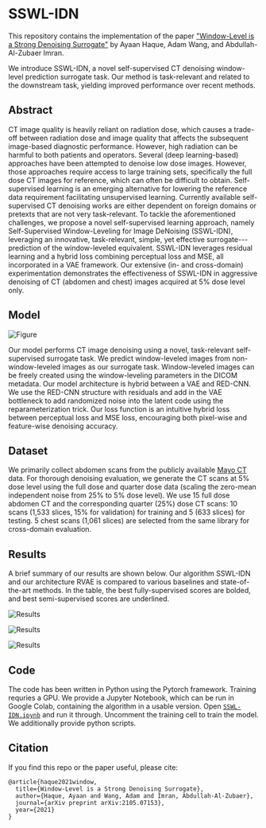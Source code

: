 # SSWL-IDN

This repository contains the implementation of the paper ["Window-Level is a Strong Denoising Surrogate"](https://arxiv.org/abs/2105.07153) by Ayaan Haque, Adam Wang, and Abdullah-Al-Zubaer Imran.

We introduce SSWL-IDN, a novel self-supervised CT denoising window-level prediction surrogate task. Our method is task-relevant and related to the downstream task, yielding improved performance over recent methods.

## Abstract

CT image quality is heavily reliant on radiation dose, which causes a trade-off between radiation dose and image quality that affects the subsequent image-based diagnostic performance. However, high radiation can be harmful to both patients and operators. Several (deep learning-based) approaches have been attempted to denoise low dose images. However, those approaches require access to large training sets, specifically the full dose CT images for reference, which can often be difficult to obtain. Self-supervised learning is an emerging alternative for lowering the reference data requirement facilitating unsupervised learning. Currently available self-supervised CT denoising works are either dependent on foreign domains or pretexts that are not very task-relevant. To tackle the aforementioned challenges, we propose a novel self-supervised learning approach, namely Self-Supervised Window-Leveling for Image DeNoising (SSWL-IDN), leveraging an innovative, task-relevant, simple, yet effective surrogate---prediction of the window-leveled equivalent. SSWL-IDN leverages residual learning and a hybrid loss combining perceptual loss and MSE, all incorporated in a VAE framework. Our extensive (in- and cross-domain) experimentation demonstrates the effectiveness of SSWL-IDN in aggressive denoising of CT (abdomen and chest) images acquired at 5% dose level only.

## Model

![Figure](https://github.com/zubaerimran/SSWL-IDN/blob/main/images/model_diagram.jpg?raw=true)

Our model performs CT image denoising using a novel, task-relevant self-supervised surrogate task. We predict window-leveled images from non-window-leveled images as our surrogate task. Window-leveled images can be freely created using the window-leveling parameters in the DICOM metadata. Our model architecture is hybrid between a VAE and RED-CNN. We use the RED-CNN structure with residuals and add in the VAE bottleneck to add randomized noise into the latent code using the reparameterization trick. Our loss function is an intuitive hybrid loss between perceptual loss and MSE loss, encouraging both pixel-wise and feature-wise denoising accuracy.

## Dataset

We primarily collect abdomen scans from the publicly available [Mayo CT](https://www.aapm.org/grandchallenge/lowdosect/) data. For thorough denoising evaluation, we generate the CT scans at 5% dose level using the full dose and quarter dose data (scaling the zero-mean independent noise from 25% to 5% dose level). We use 15 full dose abdomen CT and the corresponding quarter (25%) dose CT scans: 10 scans (1,533 slices, 15% for validation) for training and 5 (633 slices) for testing. 5 chest scans (1,061 slices) are selected from the same library for cross-domain evaluation.

## Results

A brief summary of our results are shown below. Our algorithm SSWL-IDN and our architecture RVAE is compared to various baselines and state-of-the-art methods. In the table, the best fully-supervised scores are bolded, and best semi-supervised scores are underlined.

![Results](https://github.com/zubaerimran/SSWL-IDN/blob/main/images/archi-table.png?raw=true)

![Results](https://github.com/zubaerimran/SSWL-IDN/blob/main/images/ssl-table.png?raw=true)

![Results](https://github.com/zubaerimran/SSWL-IDN/blob/main/images/roi-preds.png?raw=true)

## Code

The code has been written in Python using the Pytorch framework. Training requries a GPU. We provide a Jupyter Notebook, which can be run in Google Colab, containing the algorithm in a usable version. Open [`SSWL-IDN.ipynb`](https://github.com/ayaanzhaque/MultiMix/blob/main/MultiMix.ipynb) and run it through. Uncomment the training cell to train the model. We additionally provide python scripts.

## Citation

If you find this repo or the paper useful, please cite:

```
@article{haque2021window,
  title={Window-Level is a Strong Denoising Surrogate},
  author={Haque, Ayaan and Wang, Adam and Imran, Abdullah-Al-Zubaer},
  journal={arXiv preprint arXiv:2105.07153},
  year={2021}
}
```
